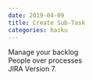 ```yaml
---
date: 2019-04-09
title: Create Sub-Task
categories: haiku
---
```


Manage your backlog  
People over processes  
JIRA Version 7.
